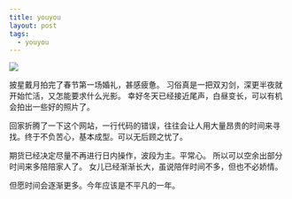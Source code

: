 ```yaml
---
title: youyou
layout: post
tags:
  - youyou
---
```


![](http://7xo9zb.com1.z0.glb.clouddn.com/EPSN1647.jpg)


披星戴月拍完了春节第一场婚礼，甚感疲惫。
习俗真是一把双刃剑，深更半夜就开始忙活，又怎能要求什么光影。
幸好冬天已经接近尾声，白昼变长，可以有机会拍出一些好的照片了。

回家折腾了一下这个网站，一行代码的错误，往往会让人用大量昂贵的时间来寻找。终于不负苦心，基本成型。可以无后顾之忧了。

期货已经决定尽量不再进行日内操作，波段为主。平常心。
所以可以空余出部分时间来多陪陪家人了。
女儿已经渐渐长大，虽说陪伴时间不多，但也不必娇情。

但愿时间会逐渐更多。今年应该是不平凡的一年。